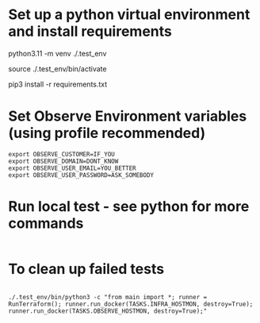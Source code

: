 # Set up a python virtual environment and install requirements
python3.11 -m venv ./.test_env

source ./.test_env/bin/activate

pip3 install -r requirements.txt

# Set Observe Environment variables (using profile recommended)
    export OBSERVE_CUSTOMER=IF_YOU
    export OBSERVE_DOMAIN=DONT_KNOW
    export OBSERVE_USER_EMAIL=YOU_BETTER
    export OBSERVE_USER_PASSWORD=ASK_SOMEBODY

# Run local test - see python for more commands
```

```


# To clean up failed tests
```

./.test_env/bin/python3 -c "from main import *; runner = RunTerraform(); runner.run_docker(TASKS.INFRA_HOSTMON, destroy=True); runner.run_docker(TASKS.OBSERVE_HOSTMON, destroy=True);"


```